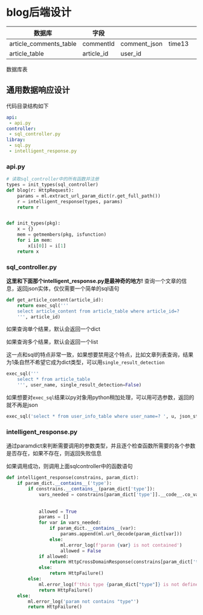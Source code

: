 # blog后端设计
|数据库 |字段| |||||||
| --- | --- | --- | --- | --- | --- | --- | --- | --- |
article_comments_table|commentId|comment_json|time13
article_table|article_id|user_id
数据库表

## 通用数据响应设计

代码目录结构如下
```yaml
api:
 - api.py
controller:
 - sql_controller.py
libray:
 - sql.py
 - intelligent_response.py
```

### api.py
```python
# 读取sql_controller中的所有函数并注册
types = init_types(sql_controller)
def blog(r: HttpRequest):
    params = ml.extract_url_param_dict(r.get_full_path())
    r = intelligent_response(types, params)
    return r


def init_types(pkg):
    x = {}
    mem = getmembers(pkg, isfunction)
    for i in mem:
        x[i[0]] = i[1]
    return x
```
### sql_controller.py
**这里和下面那个intelligent_response.py是最神奇的地方!**
查询一个文章的信息，返回json实体，仅仅需要一个简单的sql语句
```python
def get_article_content(article_id):
    return exec_sql('''
    select article_content from article_table where article_id=?
    ''', article_id)
```
如果查询单个结果，默认会返回一个dict

如果查询多个结果，默认会返回一个list

这一点和sql的特点非常一致，如果想要禁用这个特点，比如文章列表查询，结果为1条自然不希望它成为dict类型，可以用```single_result_detection```
```python
exec_sql('''
    select * from article_table
    ''', user_name, single_result_detection=False)
```

如果想要对```exec_sql```结果以py对象用python稍加处理，可以用可选参数，返回的就不再是json
```python
exec_sql('select * from user_info_table where user_name=? ', u, json_str=False)
```
### intelligent_response.py


通过paramdict来判断需要调用的参数类型，并且逐个检查函数所需要的各个参数是否存在，如果不存在，则返回失败信息

如果调用成功，则调用上面sqlcontroller中的函数语句
```python
def intelligent_response(constrains, param_dict):
    if param_dict.__contains__('type'):
        if constrains.__contains__(param_dict['type']):
            vars_needed = constrains[param_dict['type']].__code__.co_varnames[:
                                                                              constrains[param_dict[
                                                                                  'type']].__code__.co_argcount]
            allowed = True
            params = []
            for var in vars_needed:
                if param_dict.__contains__(var):
                    params.append(ml.url_decode(param_dict[var]))
                else:
                    ml.error_log(f'param {var} is not contained')
                    allowed = False
            if allowed:
                return HttpCrossDomainResponse(constrains[param_dict['type']](*params))
            else:
                return HttpFailure()
        else:
            ml.error_log(f'this type {param_dict["type"]} is not defined')
            return HttpFailure()
    else:
        ml.error_log('param not contains "type"')
        return HttpFailure()
```
